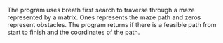 The program uses breath first search to traverse through a maze represented by a matrix. Ones represents the maze path and zeros represent obstacles. The program returns if there is a feasible path from start to finish and the coordinates of the path. 